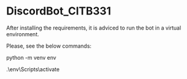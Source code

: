 # DiscordBot_CITB331

After installing the requirements, it is adviced to run the bot in a virtual environment. 

Please, see the below commands:

python -m venv env

.\env\Scripts\activate
